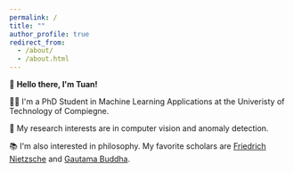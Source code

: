 ```yaml
---
permalink: /
title: ""
author_profile: true
redirect_from: 
  - /about/
  - /about.html
---
```


👋 **Hello there, I'm Tuan!**

👨‍💻 I'm a PhD Student in Machine Learning Applications at the Univeristy of Technology of Compiegne.

🔬 My research interests are in computer vision and anomaly detection.

📚 I'm also interested in philosophy. My favorite scholars are [Friedrich Nietzsche](https://fr.wikipedia.org/wiki/Friedrich_Nietzsche) and [Gautama Buddha](https://en.wikipedia.org/wiki/The_Buddha).

